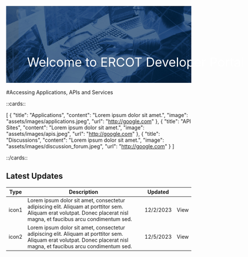  <div     style=" opacity: 1; mix-blend-mode: normal; color: rgb(255, 255, 255); font-feature-settings: &quot;liga&quot; 0; font-size: 34px; font-style: normal; font-weight: normal; line-height: normal; --paragraph: 0px; text-align: left; text-transform: none; height: 0px; width: 806px; transform: rotate(0deg) translate(57px, 146px);"><div ><p>Welcome to ERCOT Developer Portal</p></div></div>  

![Ercot](assets/images/dev_por_hero_2.jpeg) 
  
#Accessing Applications, APIs and Services
 

::cards::

[
  {
    "title": "Applications",
    "content": "Lorem ipsum dolor sit amet.",
    "image": "assets/images/applications.jpeg",
    "url": "http://google.com"
  },
   {
    "title": "API Sites",
    "content": "Lorem ipsum dolor sit amet.",
    "image": "assets/images/apis.jpeg",
     "url": "http://google.com"
  },
  {
    "title": "Discussions",
    "content": "Lorem ipsum dolor sit amet.",
    "image": "assets/images/discussion_forum.jpeg",
     "url": "http://google.com"
  }
]

::/cards::

## Latest Updates
 

Type  | Description  | Updated |  |
------------- | -------------  | ------   |  -----
icon1 | Lorem ipsum dolor sit amet, consectetur adipiscing elit. Aliquam at porttitor sem.  Aliquam erat volutpat. Donec placerat nisl magna, et faucibus arcu condimentum sed. | 12/2/2023 | View
icon2  | Lorem ipsum dolor sit amet, consectetur adipiscing elit. Aliquam at porttitor sem.  Aliquam erat volutpat. Donec placerat nisl magna, et faucibus arcu condimentum sed.  | 12/5/2023  | View

 